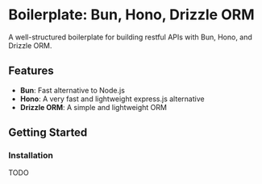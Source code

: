 # Boilerplate: Bun, Hono, Drizzle ORM

A well-structured boilerplate for building restful APIs with Bun, Hono, and Drizzle ORM.

## Features

-   **Bun**: Fast alternative to Node.js
-   **Hono**: A very fast and lightweight express.js alternative
-   **Drizzle ORM**: A simple and lightweight ORM

## Getting Started

### Installation

TODO
